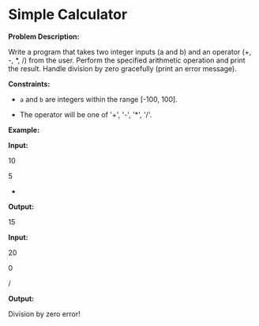 # Simple Calculator

**Problem Description:**
Write a program that takes two integer inputs (a and b) and an operator (+, -, *, /) from the user.  Perform the specified arithmetic operation and print the result. Handle division by zero gracefully (print an error message). 

**Constraints:**
- `a` and `b` are integers within the range [-100, 100].
- The operator will be one of '+', '-', '*', '/'.

**Example:**

**Input:**

10
5
+


**Output:**

15


**Input:**

20
0
/


**Output:**

Division by zero error!
